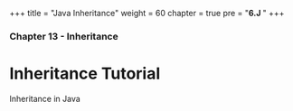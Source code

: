 +++
title = "Java Inheritance"
weight = 60
chapter = true
pre = "<b>6.J </b>"
+++

### Chapter 13 - Inheritance

# Inheritance Tutorial

Inheritance in Java
